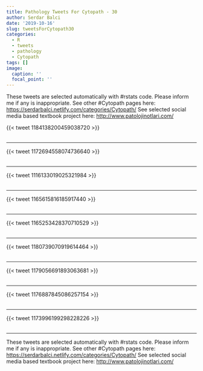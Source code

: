 ```yaml
---
title: Pathology Tweets For Cytopath - 30
author: Serdar Balci
date: '2019-10-16'
slug: tweetsForCytopath30
categories:
  - R
  - tweets
  - pathology
  - Cytopath
tags: []
image:
  caption: ''
  focal_point: ''
---
```



These tweets are selected automatically with #rstats code. Please inform me if any is inappropriate.
See other #Cytopath pages here: https://serdarbalci.netlify.com/categories/Cytopath/ 
See selected social media based textbook project here: http://www.patolojinotlari.com/

{{< tweet 1184138200459038720 >}}
<br>
<br>
<hr>
{{< tweet 1172694558074736640 >}}
<br>
<br>
<hr>
{{< tweet 1116133019025321984 >}}
<br>
<br>
<hr>
{{< tweet 1165615816185917440 >}}
<br>
<br>
<hr>
{{< tweet 1165253428370710529 >}}
<br>
<br>
<hr>
{{< tweet 1180739070919614464 >}}
<br>
<br>
<hr>
{{< tweet 1179056691893063681 >}}
<br>
<br>
<hr>
{{< tweet 1176887845086257154 >}}
<br>
<br>
<hr>
{{< tweet 1173996199298228226 >}}
<br>
<br>
<hr>


These tweets are selected automatically with #rstats code. Please inform me if any is inappropriate.
See other #Cytopath pages here: https://serdarbalci.netlify.com/categories/Cytopath/ 
See selected social media based textbook project here: http://www.patolojinotlari.com/
